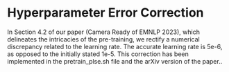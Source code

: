 # Hyperparameter Error Correction

In Section 4.2 of our paper (Camera Ready of EMNLP 2023), which delineates the intricacies of the pre-training, we rectify a numerical discrepancy related to the learning rate. The accurate learning rate is 5e-6, as opposed to the initially stated 1e-5. This correction has been implemented in the pretrain_plse.sh file and the arXiv version of the paper..


